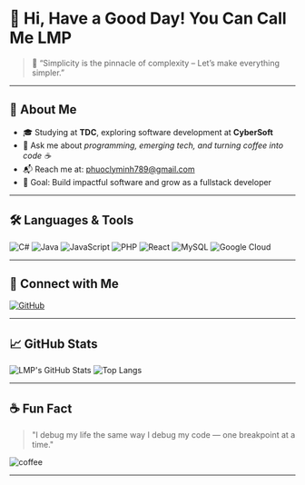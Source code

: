 # 👋 Hi, Have a Good Day! You Can Call Me LMP

> 🌱 “Simplicity is the pinnacle of complexity – Let’s make everything simpler.”

---

## 🧠 About Me

- 🎓 Studying at **TDC**, exploring software development at **CyberSoft**
- 💬 Ask me about *programming, emerging tech, and turning coffee into code ☕*
- 📬 Reach me at: [phuoclyminh789@gmail.com](mailto:phuoclyminh789@gmail.com)
- 🎯 Goal: Build impactful software and grow as a fullstack developer

---

## 🛠️ Languages & Tools

![C#](https://img.shields.io/badge/C%23-239120?style=for-the-badge&logo=c-sharp&logoColor=white)
![Java](https://img.shields.io/badge/Java-ED8B00?style=for-the-badge&logo=java&logoColor=white)
![JavaScript](https://img.shields.io/badge/JavaScript-F7DF1E?style=for-the-badge&logo=javascript&logoColor=black)
![PHP](https://img.shields.io/badge/PHP-777BB4?style=for-the-badge&logo=php&logoColor=white)
![React](https://img.shields.io/badge/React-61DAFB?style=for-the-badge&logo=react&logoColor=black)
![MySQL](https://img.shields.io/badge/MySQL-00758F?style=for-the-badge&logo=mysql&logoColor=white)
![Google Cloud](https://img.shields.io/badge/Google%20Cloud-4285F4?style=for-the-badge&logo=googlecloud&logoColor=white)


---

## 🔗 Connect with Me

[![GitHub](https://img.shields.io/badge/GitHub-181717?style=for-the-badge&logo=github)](https://github.com/phuocly789)

---

## 📈 GitHub Stats

![LMP's GitHub Stats](https://github-readme-stats.vercel.app/api?username=phuocly789&show_icons=true&theme=radical)
![Top Langs](https://github-readme-stats.vercel.app/api/top-langs/?username=phuocly789&layout=compact&theme=radical)

---

## ☕ Fun Fact

> "I debug my life the same way I debug my code — one breakpoint at a time."

![coffee](https://media.giphy.com/media/fQZX2aoRC3SkI/giphy.gif)

---
